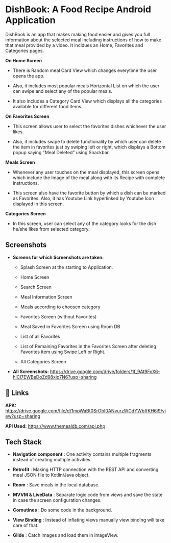 
# DishBook: A Food Recipe Android Application

DishBook is an app that makes making food easier and gives you full information about the selected meal including instructions of how to make that meal provided by a video. It incldues an Home, Favorites and Categories pages.

**On Home Screen**

- There is Random meal Card View which changes everytime the user opens the app.

- Also, it includes most popular meals Horizontal List on which the user can swipe and select any of the popular meals. 

- It also includes a Category Card View which displays all the categories available for different food items.

**On Favorites Screen**

- This screen allows user to select the favorites dishes whichever the user likes.

- Also, it includes swipe to delete functionality by which user can delete the item in favorites just by swiping left or right, which displays a Bottom popup saying "Meal Deleted" using Snackbar.

**Meals Screen**

- Whenever any user touches on the meal displayed, this screen opens which include the Image of the meal along with its Recipe with complete instructions.

- This screen also have the favorite button by which a dish can be marked as Favorites. Also, it has Youtube Link hyperlinked by Youtube Icon displayed in this screen.

**Categories Screen**

- In this screen, user can select any of the category looks for the dish he/she likes from selected category.



## Screenshots

- **Screens for which Screenshots are taken:**

    - Splash Screen at the starting to Application.

    - Home Screen

  - Search Screen


  - Meal Information Screen


  - Meals according to choosen category


  - Favorites Screen (without Favorites)


  - Meal Saved in Favorites Screen using Room DB


  - List of all Favorites


  - List of Remaining Favorites in the Favorites Screen after deleting Favorites item using Swipe Left or Right.


  - All Categories Screen

- **All Screenshots:** https://drive.google.com/drive/folders/1f_9At9FoX6-hlCl7EWBeDoZd98xio7N6?usp=sharing









## 🔗 Links

**APK:** https://drive.google.com/file/d/1mpWaBt0SrObI0ANvurzWCdYWbffKH6i9/view?usp=sharing

**API Used:** https://www.themealdb.com/api.php






## Tech Stack

- **Navigation component** : One activity contains multiple fragments instead of creating multiple activities.

- **Retrofit** : Making HTTP connection with the REST API and converting meal JSON file to Kotlin/Java object.

- **Room** : Save meals in the local database.

- **MVVM & LiveData** : Separate logic code from views and save the state in case the screen configuration changes.

- **Coroutines** : Do some code in the background.

- **View Binding** : Instead of inflating views manually view binding will take care of that.

- **Glide** : Catch images and load them in imageView.

